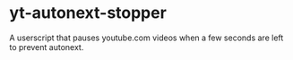 # yt-autonext-stopper
A userscript that pauses youtube.com videos when a few seconds are left to prevent autonext.
